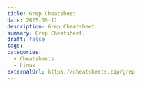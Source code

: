 ```yaml
---
title: Grep Cheatsheet
date: 2025-09-11
description: Grep Cheatsheet.
summary: Grep Cheatsheet.
draft: false
tags:
categories:
  - Cheatsheets
  - Linux
externalUrl: https://cheatsheets.zip/grep
---
```

